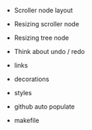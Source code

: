 - Scroller node layout
- Resizing scroller node
- Resizing tree node

- Think about undo / redo

- links
- decorations

- styles

- github auto populate

- makefile
